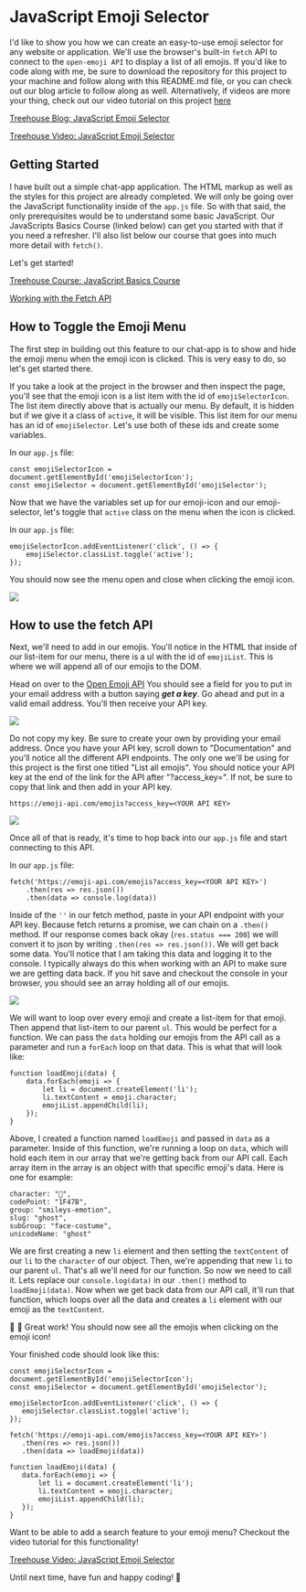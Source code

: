 # JavaScript Emoji Selector

I'd like to show you how we can create an easy-to-use emoji selector for any website or application. We'll use the browser's built-in `fetch` API to connect to the `open-emoji API` to display a list of all emojis. If you'd like to code along with me, be sure to download the repository for this project to your machine and follow along with this README.md file, or you can check out our blog article to follow along as well. Alternatively, if videos are more your thing, check out our video tutorial on this project <a href="https://teamtreehouse.com/library/javascript-emoji-selector-using-fetch">here</a>

[Treehouse Blog: JavaScript Emoji Selector](https://blog.teamtreehouse.com/javascript-emoji-selector)

[Treehouse Video: JavaScript Emoji Selector](https://teamtreehouse.com/library/javascript-emoji-selector-using-fetch)

## Getting Started
I have built out a simple chat-app application. The HTML markup as well as the styles for this project are already completed. We will only be going over the JavaScript functionality inside of the `app.js` file. So with that said, the only prerequisites would be to understand some basic JavaScript. Our JavaScripts Basics Course (linked below) can get you started with that if you need a refresher. I'll also list below our course that goes into much more detail with `fetch()`.

 Let's get started!

[Treehouse Course: JavaScript Basics Course](https://teamtreehouse.com/library/javascript-basics)

[Working with the Fetch API](https://teamtreehouse.com/library/working-with-the-fetch-api)

## How to Toggle the Emoji Menu
The first step in building out this feature to our chat-app is to show and hide the emoji menu when the emoji icon is clicked. This is very easy to do, so let's get started there.

If you take a look at the project in the browser and then inspect the page, you'll see that the emoji icon is a list item with the id of `emojiSelectorIcon`. The list item directly above that is actually our menu. By default, it is hidden but if we give it a class of `active`, it will be visible. This list item for our menu has an id of `emojiSelector`. Let's use both of these ids and create some variables.

In our `app.js` file:

```
const emojiSelectorIcon = document.getElementById('emojiSelectorIcon');
const emojiSelector = document.getElementById('emojiSelector');
```

Now that we have the variables set up for our emoji-icon and our emoji-selector, let's toggle that `active` class on the menu when the icon is clicked.

In our `app.js` file:

```
emojiSelectorIcon.addEventListener('click', () => {
    emojiSelector.classList.toggle('active');
});
```

You should now see the menu open and close when clicking the emoji icon.

<img src="./images/open-menu.png">

## How to use the fetch API

Next, we'll need to add in our emojis. You'll notice in the HTML that inside of our list-item for our menu, there is a ul with the id of `emojiList`. This is where we will append all of our emojis to the DOM. 

Head on over to the [Open Emoji API](https://emoji-api.com/)
You should see a field for you to put in your email address with a button saying <b><i>get a key</i></b>. Go ahead and put in a valid email address. You'll then receive your API key.

<img src="./images/api-key.png">

Do not copy my key. Be sure to create your own by providing your email address. Once you have your API key, scroll down to "Documentation" and you'll notice all the different API endpoints. The only one we'll be using for this project is the first one titled "List all emojis". You should notice your API key at the end of the link for the API after "?access_key=". If not, be sure to copy that link and then add in your API key.

`https://emoji-api.com/emojis?access_key=<YOUR API KEY>`

<img src="./images/endpoints.png">

Once all of that is ready, it's time to hop back into our `app.js` file and start connecting to this API.

In our `app.js` file:

```
fetch('https://emoji-api.com/emojis?access_key=<YOUR API KEY>')
    .then(res => res.json())
    .then(data => console.log(data))
```

Inside of the `''` in our fetch method, paste in your API endpoint with your API key. Because fetch returns a promise, we can chain on a `.then()` method. If our response comes back okay (`res.status === 200`) we will convert it to json by writing `.then(res => res.json())`. We will get back some data. You'll notice that I am taking this data and logging it to the console. I typically always do this when working with an API to make sure we are getting data back. If you hit save and checkout the console in your browser, you should see an array holding all of our emojis.

<img src="./images/console.png">

We will want to loop over every emoji and create a list-item for that emoji. Then append that list-item to our parent `ul`. This would be perfect for a function. We can pass the `data` holding our emojis from the API call as a parameter and run a `forEach` loop on that data. This is what that will look like:

```
function loadEmoji(data) {
    data.forEach(emoji => {
        let li = document.createElement('li');
        li.textContent = emoji.character;
        emojiList.appendChild(li);
    });
}
```

Above, I created a function named `loadEmoji` and passed in `data` as a parameter. Inside of this function, we're running a loop on `data`, which will hold each item in our array that we're getting back from our API call. Each array item in the array is an object with that specific emoji's data. Here is one for example:

```
character: "👻",
codePoint: "1F47B",
group: "smileys-emotion",
slug: "ghost",
subGroup: "face-costume",
unicodeName: "ghost"
```
 We are first creating a new `li` element and then setting the `textContent` of our `li` to the `character` of our object. Then, we're appending that new `li` to our parent `ul`. That's all we'll need for our function. So now we need to call it. Lets replace our `console.log(data)` in our `.then()` method to `loadEmoji(data)`. Now when we get back data from our API call, it'll run that function, which loops over all the data and creates a `li` element with our emoji as the `textContent`. 

 🥳 🎉 Great work! You should now see all the emojis when clicking on the emoji icon!

 Your finished code should look like this:

 ```
const emojiSelectorIcon = document.getElementById('emojiSelectorIcon');
const emojiSelector = document.getElementById('emojiSelector');

emojiSelectorIcon.addEventListener('click', () => {
    emojiSelector.classList.toggle('active');
});

fetch('https://emoji-api.com/emojis?access_key=<YOUR API KEY>')
    .then(res => res.json())
    .then(data => loadEmoji(data))

function loadEmoji(data) {
    data.forEach(emoji => {
        let li = document.createElement('li');
        li.textContent = emoji.character;
        emojiList.appendChild(li);
    });
}
```

Want to be able to add a search feature to your emoji menu? Checkout the video tutorial for this functionality!

[Treehouse Video: JavaScript Emoji Selector](https://teamtreehouse.com/library/javascript-emoji-selector-using-fetch)

Until next time, have fun and happy coding! 🙂
